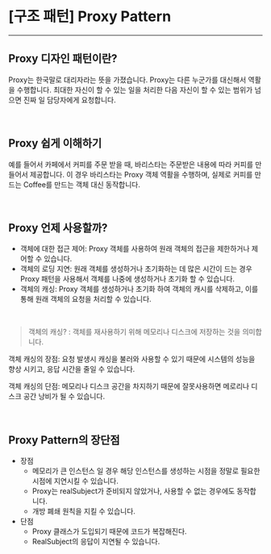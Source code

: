 # [구조 패턴] Proxy Pattern
---

## Proxy 디자인 패턴이란?

Proxy는 한국말로 대리자라는 뜻을 가졌습니다. Proxy는 다른 누군가를 대신해서 역활을 수행합니다. 최대한 자신이 할 수 있는 일을 처리한 다음 자신이 할 수 있는 범위가 넘으면 진짜 일 담당자에게 요청합니다.

<br>

## Proxy 쉽게 이해하기

예를 들어서 카페에서 커피를 주문 받을 때, 바리스타는 주문받은 내용에 따라 커피를 만들어서 제공합니다. 이 경우 바리스타는 Proxy 객체 역활을 수행하며, 실제로 커피를 만드는 Coffee를 만드는 객체 대신 동작합니다.

<br>

## Proxy 언제 사용할까?

- 객체에 대한 접근 제어: Proxy 객체를 사용하여 원래 객체의 접근을 제한하거나 제어할 수 있습니다.
- 객체의 로딩 지연: 원래 객체를 생성하거나 초기화하는 데 많은 시간이 드는 경우 Proxy 패턴을 사용해서 객체를 나중에 생성하거나 초기화 할 수 있습니다.
- 객체의 캐싱: Proxy 객체를 생성하거나 초기화 하여 객체의 캐시를 삭제하고, 이를 통해 원래 객체의 요청을 처리할 수 있습니다.

<br>

> 객체의 캐싱? : 객체를 재사용하기 위해 메모리나 디스크에 저장하는 것을 의미합니다.

객체 캐싱의 장점: 요청 발생시 캐싱을 불러와 사용할 수 있기 때문에 시스템의 성능을 향상 시키고, 응답 시간을 줄일 수 있습니다.

객체 캐싱의 단점: 메모리나 디스크 공간을 차지하기 때문에 잘못사용하면 메로리나 디스크 공간 낭비가 될 수 있습니다.


<br>

## Proxy Pattern의 장단점

- 장점
    - 메모리가 큰 인스턴스 일 경우 해당 인스턴스를 생성하는 시점을 정말로 필요한 시점에 지연시킬 수 있습니다.
    - Proxy는 realSubject가 준비되지 않았거나, 사용할 수 없는 경우에도 동작합니다.
    - 개방 폐쇄 원칙을 지킬 수 있습니다.
- 단점
    - Proxy 클래스가 도입되기 때문에 코드가 복잡해진다.
    - RealSubject의 응답이 지연될 수 있습니다.

